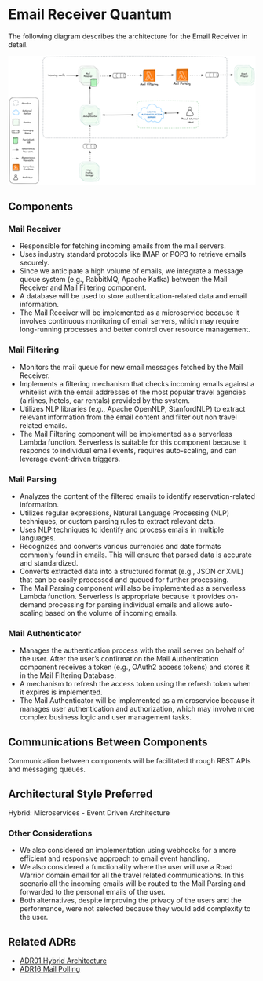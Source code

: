 # Email Receiver Quantum

The following diagram describes the architecture for the Email Receiver in detail.
<p align="center">
<img width="1000" src="../assets/mailflow.png">
</p>

## Components

### Mail Receiver
- Responsible for fetching incoming emails from the mail servers.
- Uses industry standard protocols like IMAP or POP3 to retrieve emails securely.
- Since we anticipate a high volume of emails, we integrate a message queue system (e.g., RabbitMQ, Apache Kafka) between the Mail Receiver and Mail Filtering component.
- A database will be used to store authentication-related data and email information.
- The Mail Receiver will be implemented as a microservice because it involves continuous monitoring of email servers, which may require long-running processes and better control over resource management.

### Mail Filtering
- Monitors the mail queue for new email messages fetched by the Mail Receiver.
- Implements a filtering mechanism that checks incoming emails against a whitelist with the email addresses of the most popular travel agencies (airlines, hotels, car rentals) provided by the system. 
- Utilizes NLP libraries (e.g., Apache OpenNLP, StanfordNLP) to extract relevant information from the email content and filter out non travel related emails. 
- The Mail Filtering component will be implemented as a serverless Lambda function. Serverless is suitable for this component because it responds to individual email events, requires auto-scaling, and can leverage event-driven triggers.



### Mail Parsing
- Analyzes the content of the filtered emails to identify reservation-related information.
- Utilizes regular expressions, Natural Language Processing (NLP) techniques, or custom parsing rules to extract relevant data.
- Uses NLP techniques to identify and process emails in multiple languages.
- Recognizes and converts various currencies and date formats commonly found in emails. This will ensure that parsed data is accurate and standardized.
- Converts extracted data into a structured format (e.g., JSON or XML) that can be easily processed and queued for further processing. 
- The Mail Parsing component will also be implemented as a serverless Lambda function. Serverless is appropriate because it provides on-demand processing for parsing individual emails and allows auto-scaling based on the volume of incoming emails.

### Mail Authenticator
- Manages the authentication process with the mail server on behalf of the user. After the user’s confirmation the Mail Authentication component receives a token (e.g., OAuth2 access tokens) and stores it in the Mail Filtering Database. 
- A mechanism to refresh the access token using the refresh token when it expires is implemented. 
- The Mail Authenticator will be implemented as a microservice because it manages user authentication and authorization, which may involve more complex business logic and user management tasks.

## Communications Between Components
Communication between components will be facilitated through REST APIs and messaging queues. 


## Architectural Style Preferred
Hybrid: Microservices - Event Driven Architecture

### Other Considerations
- We also considered an implementation using webhooks for a more efficient and responsive approach to email event handling.
- We also considered a functionality where the user will use a Road Warrior domain email for all the travel related communications. In this scenario all the incoming emails will be routed to the Mail Parsing and forwarded to the personal emails of the user.
- Both alternatives, despite improving the privacy of the users and the performance, were not selected because they would add complexity to the user.
 
## Related ADRs
- [ADR01 Hybrid Architecture](../adrs/hybrid.md)
- [ADR16 Mail Polling](../adrs/mail_polling.md)

